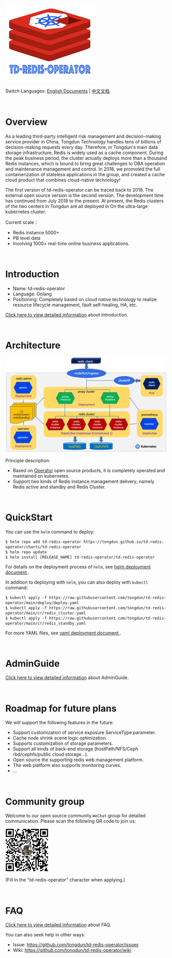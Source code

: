 
![td-redis-operator](docs/imgs/td-redis-operator-logo.jpg)


Switch Languages: <a href="README.md">English Documents</a>  |  <a href="README-zh.md">中文文档</a>

<br>

# Overview

As a leading third-party intelligent risk management and decision-making service provider in China, Tongdun Technology handles tens of billions of decision-making requests every day. Therefore, in Tongdun's main data storage infrastructure, Redis is widely used as a cache component. During the peak business period, the cluster actually deploys more than a thousand Redis instances, which is bound to bring great challenges to DBA operation and maintenance management and control. In 2018, we promoted the full containerization of stateless applications in the group, and created a cache cloud product that combines cloud-native technology! <br>

The first version of td-redis-operator can be traced back to 2018. The external open source version is the second version. The development time has continued from July 2018 to the present. At present, the Redis clusters of the two centers in Tongdun are all deployed in On the ultra-large kubernetes cluster.<br>

Current scale：
* Redis instance 5000+
* PB level data
* Involving 1000+ real-time online business applications.

<br>

# Introduction

* Name: td-redis-operator
* Language: Golang
* Positioning: Completely based on cloud native technology to realize resource lifecycle management, fault self-healing, HA, etc.

<a href="https://github.com/tongdun/td-redis-operator/wiki">Click here to view detailed information</a> about Introduction.

<br>

# Architecture

![td-redis-operator](docs/imgs/td-redis-operator-arch.jpg)

Principle description:
* Based on <a href="https://kubernetes.io/docs/concepts/extend-kubernetes/operator/">Operator</a> open source products, it is completely operated and maintained on kubernetes.
* Support two kinds of Redis instance management delivery, namely Redis active and standby and Redis Cluster.

<br>

# QuickStart

You can use the `helm` command to deploy:

```
$ helm repo add td-redis-operator https://tongdun.github.io/td-redis-operator/charts/td-redis-operator
$ helm repo update
$ helm install [RELEASE_NAME] td-redis-operator/td-redis-operator      
```

For details on the deployment process of `helm`, see <a href="https://github.com/tongdun/td-redis-operator/wiki/Deploy-by-Helm"> helm deployment document </a>.

In addition to deploying with `helm`, you can also deploy with `kubectl` command:

```
$ kubectl apply -f https://raw.githubusercontent.com/tongdun/td-redis-operator/main/deploy/deploy.yaml
$ kubectl apply -f https://raw.githubusercontent.com/tongdun/td-redis-operator/main/cr/redis_cluster.yaml
$ kubectl apply -f https://raw.githubusercontent.com/tongdun/td-redis-operator/main/cr/redis_standby.yaml

```

For more YAML files, see <a href="https://github.com/tongdun/td-redis-operator/wiki/Deploy-by-YAML"> yaml deployment document </a>.

<br>

# AdminGuide

<a href="https://github.com/tongdun/td-redis-operator/wiki/Admin-Guide">Click here to view detailed information</a> about AdminGuide.

<br>

# Roadmap for future plans

We will support the following features in the future:

* Support customization of service exposure ServiceType parameter.
* Cache node shrink scene logic optimization.
* Supports customization of storage parameters.
* Support all kinds of back-end storage (hostPath/NFS/Ceph rbd/cephfs/public cloud storage...).
* Open source the supporting redis web management platform.
* The web platform also supports monitoring curves.
* ...


<br>

# Community group

Welcome to our open source community `WeChat` group for detailed communication. Please scan the following QR code to join us:
    
![td-redis-operator](docs/imgs/wechatqrcode.jpg)   

(Fill in the "td-redis-operator" character when applying.)

<br>

# FAQ

<a href="https://github.com/tongdun/td-redis-operator/wiki/FAQ">Click here to view detailed information</a> about FAQ.

You can also seek help in other ways:
* Issue: https://github.com/tongdun/td-redis-operator/issues
* Wiki: https://github.com/tongdun/td-redis-operator/wiki


<br>
<br>

